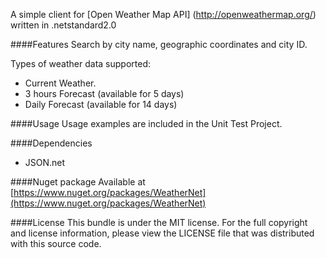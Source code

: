 A simple client for [Open Weather Map API] (http://openweathermap.org/) written in .netstandard2.0

####Features
Search by city name, geographic coordinates and city ID.

Types of weather data supported:

- Current Weather.
- 3 hours Forecast (available for 5 days)
- Daily Forecast (available for 14 days)


####Usage
Usage examples are included in the Unit Test Project.

####Dependencies
* JSON.net

####Nuget package
Available at [https://www.nuget.org/packages/WeatherNet](https://www.nuget.org/packages/WeatherNet)

####License
This bundle is under the MIT license. For the full copyright and license information, please view the LICENSE file that was distributed with this source code.




